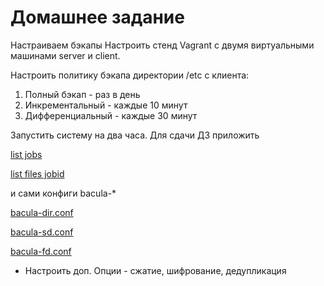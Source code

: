 # Домашнее задание
Настраиваем бэкапы
Настроить стенд Vagrant с двумя виртуальными машинами server и client.

Настроить политику бэкапа директории /etc с клиента:
1. Полный бэкап - раз в день
2. Инкрементальный - каждые 10 минут
3. Дифференциальный - каждые 30 минут

Запустить систему на два часа. Для сдачи ДЗ приложить

[list jobs](list_jobs.txt)

[list files jobid](list_files_jobid.txt)

и сами конфиги bacula-*

[bacula-dir.conf](bacula-dir.conf)

[bacula-sd.conf](bacula-sd.conf)

[bacula-fd.conf](bacula-fd.conf)

* Настроить доп. Опции - сжатие, шифрование, дедупликация
